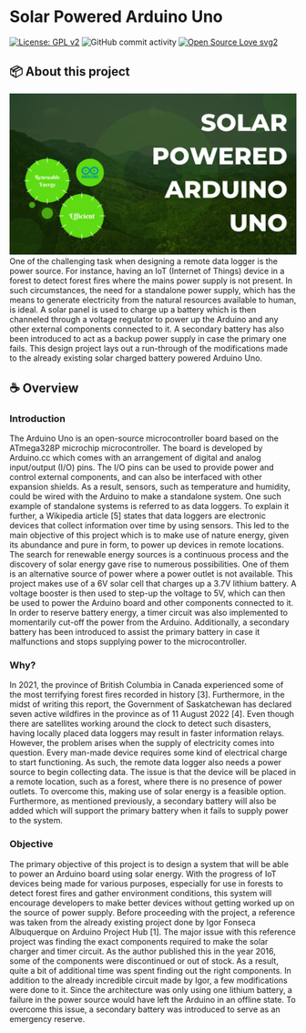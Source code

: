# Solar Powered Arduino Uno

[![License: GPL v2](https://img.shields.io/badge/License-GPL_v2-blue.svg)](https://www.gnu.org/licenses/old-licenses/gpl-2.0.en.html)
![GitHub commit activity](https://img.shields.io/github/commit-activity/w/victorroz/Solar-Powered-Arduino-Uno?style=social)
[![Open Source Love svg2](https://badges.frapsoft.com/os/v2/open-source.svg?v=103)](https://github.com/ellerbrock/open-source-badges/)

## :package: About this project
![Solar Powered Arduino Uno Banner](https://github.com/victorroz/Solar-Powered-Arduino-Uno/blob/main/images/Banner.png)
One of the challenging task when designing a remote data logger is the power source. For instance, having an IoT (Internet of Things) device in a forest to detect forest fires where the mains power supply is not present. In such circumstances, the need for a standalone power supply, which has the means to generate electricity from the natural resources available to human, is ideal. A solar panel is used to charge up a battery which is then channeled through a voltage regulator to power up the Arduino and any other external components connected to it. A secondary battery has also been introduced to act as a backup power supply in case the primary one fails. This design project lays out a run-through of the modifications made to the already existing solar charged battery powered Arduino Uno.

## :coffee: Overview
### Introduction
The Arduino Uno is an open-source microcontroller board based on the ATmega328P microchip microcontroller. The board is developed by Arduino.cc which comes with an arrangement of digital and analog input/output (I/O) pins. The I/O pins can be used to provide power and control external components, and can also be interfaced with other expansion shields. As a result, sensors, such as temperature and humidity, could be wired with the Arduino to make a standalone system. One such example of standalone systems is referred to as data loggers. To explain it further, a Wikipedia article [5] states that data loggers are electronic devices that collect information over time by using sensors. This led to the main objective of this project which is to make use of nature energy, given its abundance and pure in form, to power up devices in remote locations. The search for renewable energy sources is a continuous process and the discovery of solar energy gave rise to numerous possibilities. One of them is an alternative source of power where a power outlet is not available. This project makes use of a 6V solar cell that charges up a 3.7V lithium battery. A voltage booster is then used to step-up the voltage to 5V, which can then be used to power the Arduino board and other components connected to it. In order to reserve battery energy, a timer circuit was also implemented to momentarily cut-off the power from the Arduino. Additionally, a secondary battery has been introduced to assist the primary battery in case it malfunctions and stops supplying power to the microcontroller.

### Why?
In 2021, the province of British Columbia in Canada experienced some of the most terrifying forest fires recorded in history [3]. Furthermore, in the midst of writing this report, the Government of Saskatchewan has declared seven active wildfires in the province as of 11 August 2022 [4]. Even though there are satellites working around the clock to detect such disasters, having locally placed data loggers may result in faster information relays. However, the problem arises when the supply of electricity comes into question. Every man-made device requires some kind of electrical charge to start functioning. As such, the remote data logger also needs a power source to begin collecting data. The issue is that the device will be placed in a remote location, such as a forest, where there is no presence of power outlets. To overcome this, making use of solar energy is a feasible option. Furthermore, as mentioned previously, a secondary battery will also be added which will support the primary battery when it fails to supply power to the system.

### Objective
The primary objective of this project is to design a system that will be able to power an Arduino board using solar energy. With the progress of IoT devices being made for various purposes, especially for use in forests to detect forest fires and gather environment conditions, this system will encourage developers to make better devices without getting worked up on the source of power supply. Before proceeding with the project, a reference was taken from the already existing project done by Igor Fonseca Albuquerque on Arduino Project Hub [1]. The major issue with this reference project was finding the exact components required to make the solar charger and
timer circuit. As the author published this in the year 2016, some of the components were discontinued or out of stock. As a result, quite a bit of additional time was spent finding out the right components. In addition to the already incredible circuit made by Igor, a few modifications were done to it. Since the architecture was only using one lithium battery, a failure in the power source would have left the Arduino in an offline state. To overcome this issue, a secondary battery was introduced to serve as an emergency reserve.